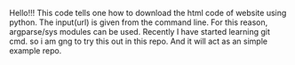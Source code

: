 Hello!!! This code tells one how to download the html code of website using python. The input(url) is given from the command line.
For this reason, argparse/sys modules can be used.
 Recently I have started learning git cmd. so i am gng to try this out in this repo. And it will act as an simple example repo.
